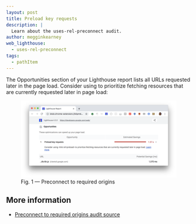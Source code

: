 ```yaml
---
layout: post
title: Preload key requests
description: |
  Learn about the uses-rel-preconnect audit.
author: megginkearney
web_lighthouse:
  - uses-rel-preconnect
tags:
  - pathItem
---
```


The Opportunities section of your Lighthouse report lists all URLs
requested later in the page load.
Consider using <link rel=preload> to prioritize fetching resources
that are currently requested later in page load:

<figure class="w-figure">
  <img class="w-screenshot w-screenshot--filled" src="uses-rel-preconnect.png" alt="Preconnect to required origins">
  <figcaption class="w-figcaption">
    Fig. 1 — Preconnect to required origins
  </figcaption>
</figure>

## More information

- [Preconnect to required origins audit source](https://github.com/GoogleChrome/lighthouse/blob/master/lighthouse-core/audits/uses-rel-preconnect.js)